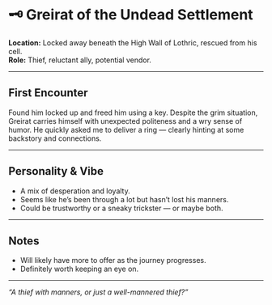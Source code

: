 # 🗝️ Greirat of the Undead Settlement

**Location:** Locked away beneath the High Wall of Lothric, rescued from his cell.  
**Role:** Thief, reluctant ally, potential vendor.  

---

## First Encounter

Found him locked up and freed him using a key. Despite the grim situation, Greirat carries himself with unexpected politeness and a wry sense of humor. He quickly asked me to deliver a ring — clearly hinting at some backstory and connections.

---

## Personality & Vibe

- A mix of desperation and loyalty.  
- Seems like he’s been through a lot but hasn’t lost his manners.  
- Could be trustworthy or a sneaky trickster — or maybe both.

---

## Notes

- Will likely have more to offer as the journey progresses.  
- Definitely worth keeping an eye on.  

---

*“A thief with manners, or just a well-mannered thief?”*  

